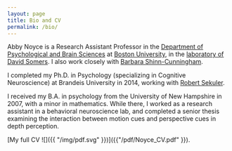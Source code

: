 ```yaml
---
layout: page
title: Bio and CV
permalink: /bio/
---
```


Abby Noyce is a Research Assistant Professor in the [Department of Psychological and Brain Sciences](http://www.bu.edu/psych/) at [Boston University](http://bu.edu), in the [laboratory of David Somers](http://sites.bu.edu/fmri). I also work closely with [Barbara Shinn-Cunningham](http://cns.bu.edu/~shinn/).

I completed my Ph.D. in Psychology (specializing in Cognitive Neuroscience) at Brandeis University in 2014, working with [Robert Sekuler](http://people.brandeis.edu/~sekuler).

I received my B.A. in psychology from the University of New Hampshire in 2007, with a minor in mathematics. While there, I worked as a research assistant in a behavioral neuroscience lab, and completed a senior thesis examining the interaction between motion cues and perspective cues in depth perception.

[My full CV ![]({{ "/img/pdf.svg" }})]({{"/pdf/Noyce_CV.pdf" }}).